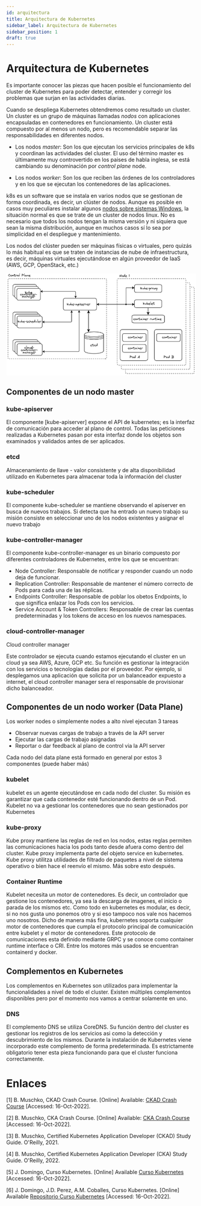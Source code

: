 ```yaml
---
id: arquitectura
title: Arquitectura de Kubernetes
sidebar_label: Arquitectura de Kubernetes
sidebar_position: 1
draft: true
---
```


# Arquitectura de Kubernetes

Es importante conocer las piezas que hacen posible el funcionamiento del cluster de Kubernetes para poder detectar, entender y corregir los problemas que surjan en las actividades diarias. 

Cuando se despliega Kubernetes obtendremos como resultado un cluster. Un cluster es un grupo de máquinas llamadas _nodos_ con aplicaciones encapsuladas en contenedores en funcionamiento. Un cluster está compuesto por al menos un nodo, pero es recomendable separar las responsabilidades en diferentes nodos. 

* Los nodos *master*: Son los que ejecutan los servicios principales de k8s y coordinan las actividades del cluster. El uso del término master  es últimamente muy controvertido en los paises de habla inglesa, se está cambiando su denominación por *control plane* node. 

* Los nodos *worker*: Son los que reciben las órdenes de los controladores y en los que se ejecutan los contenedores de las
aplicaciones. 


k8s es un software que se instala en varios nodos que se gestionan de forma coordinada, es decir, un clúster de nodos. Aunque es posible en
casos muy peculiares instalar algunos [nodos sobre sistemas Windows](https://kubernetes.io/docs/setup/production-environment/windows/intro-windows-in-kubernetes/), la situación normal es que se trate de un cluster de nodos linux. No es necesario que todos los nodos tengan la misma versión y ni siquiera que sean la misma distribución, aunque en muchos casos sí lo sea por simplicidad en el despliegue y mantenimiento.

Los nodos del clúster pueden ser máquinas físicas o virtuales, pero quizás lo más habitual es que se traten de instancias de nube de
infraestructura, es decir, máquinas virtuales ejecutándose en algún proveedor de IaaS (AWS, GCP, OpenStack, etc.)

![](./01/img/01-architecture.png#center)

## Componentes de un nodo master



### kube-apiserver

El componente [kube-apiserver] expone el API de kubernetes; es la interfaz de comunicación para acceder al plano de control. Todas las peticiones realizadas a Kubernetes pasan por esta interfaz donde los objetos son examinados y validados antes de ser aplicados.

### etcd

Almacenamiento de llave - valor consistente y de alta disponibilidad utilizado en Kubernetes para almacenar toda la información del cluster

### kube-scheduler

El componente kube-scheduler se mantiene observando el apiserver en busca de nuevos trabajos. Si detecta que ha entrado un nuevo trabajo su misión consiste en seleccionar uno de los nodos existentes y asignar el nuevo trabajo

### kube-controller-manager

El componente kube-controller-manager es un binario compuesto por diferentes controladores de Kubernetes, entre los que se encuentran:

+ Node Controller: Responsable de notificar y responder cuando un nodo deja de funcionar.
+ Replication Controller: Responsable de mantener el número correcto de Pods para cada una de las réplicas.
+ Endpoints Controller: Responsable de poblar los obetos Endpoints, lo que significa enlazar los Pods con los servicios.
+ Service Account & Token Controllers: Responsable de crear las cuentas predeterminadas y los tokens de acceso en los nuevos namespaces.


### cloud-controller-manager

Cloud controller manager

Este controlador se ejecuta cuando estamos ejecutando el cluster en un cloud ya sea AWS, Azure, GCP etc. Su función es gestionar la integración con los servicios o tecnologías dadas por el proveedor. Por ejemplo, si desplegamos una aplicación que solicita por un balanceador expuesto a internet, el cloud controller manager sera el responsable de provisionar dicho balanceador. 


## Componentes de un nodo worker (Data Plane)

Los worker nodes o simplemente nodes a alto nivel ejecutan 3 tareas

+ Observar nuevas cargas de trabajo a través de la API server
+ Ejecutar las cargas de trabajo asignadas
+ Reportar o dar feedback al plano de control via la API server

Cada nodo del data plane está formado en general por estos 3 componentes (puede haber más)


### kubelet 

kubelet es un agente ejecutándose en cada nodo del cluster. Su misión es garantizar que cada contenedor esté funcionando dentro de un Pod. Kubelet no va a gestionar los contenedores que no sean gestionados por Kubernetes

### kube-proxy

Kube proxy mantiene las reglas de red en los nodos, estas reglas permiten las comunicaciones hacia los pods tanto desde afuera como dentro del cluster. Kube proxy implementa parte del objeto service en kubernetes. Kube proxy utilitza utilidades de filtrado de paquetes a nivel de sistema operativo o bien hace el reenvío el mismo. Más sobre esto después. 

### Container Runtime

Kubelet necesita un motor de contenedores. Es decir, un controlador que gestione los contenedores, ya sea la descarga de imagenes, el inicio o parada de los mismos etc. Como todo en kubernetes es modular, es decir, si no nos gusta uno ponemos otro y si eso tampoco nos vale nos hacemos uno nosotros. Dicho de manera más fina, kubernetes soporta cualquier motor de contenedores que cumpla el protocolo principal de comunicación entre kubelet y el motor de contenedores. Este protocolo de comunicaciones esta definido mediante GRPC y se conoce como container runtime interface o CRI. Entre los motores más usados se encuentran containerd y docker. 


## Complementos en Kubernetes

Los complementos en Kubernetes son utilizados para implementar la funcionalidades a nivel de todo el cluster. Existen múltiples complementos disponibles pero por el momento nos vamos a centrar solamente en uno. 

### DNS

El complemento DNS se utiliza CoreDNS. Su función dentro del cluster es gestionar los registros de los servicios asi como la detección y descubrimiento de los mismos. Durante la instalación de Kubernetes viene incorporado este complemento de forma predeterminada. Es estrictamente obligatorio tener esta pieza funcionando para que el cluster funciona correctamente. 


# Enlaces


[1] B. Muschko, CKAD Crash Course. [Online] Available: [CKAD Crash Course](https://github.com/bmuschko/ckad-crash-course) [Accessed: 16-Oct-2022].

[2] B. Muschko, CKA Crash Course. [Online] Available: [CKA Crash Course](https://github.com/bmuschko/cka-crash-course) [Accessed: 16-Oct-2022].

[3] B. Muschko, Certified Kubernetes Application Developer (CKAD) Study Guide. O'Reilly, 2021.

[4] B. Muschko, Certified Kubernetes Application Developer (CKA) Study Guide. O'Reilly, 2022.

[5] J. Domingo, Curso Kubernetes. [Online] Available [Curso Kubernetes](https://www.josedomingo.org/pledin/2022/05/curso-kubernetes/) [Accessed: 16-Oct-2022].

[6] J. Domingo, J.D. Perez, A.M. Coballes, Curso Kubernetes. [Online] Available [Repositorio Curso Kubernetes](https://github.com/iesgn/curso_kubernetes_cep) [Accessed: 16-Oct-2022].

